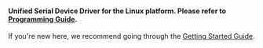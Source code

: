 #### Unified Serial Device Driver for the Linux platform. Please refer to [Programming Guide](https://developer.dji.com/onboard-sdk/documentation/application-development-guides/programming-guide.html).

If you're new here, we recommend going through the [Getting Started Guide](https://developer.dji.com/onboard-sdk/documentation/quick-start/index.html).
